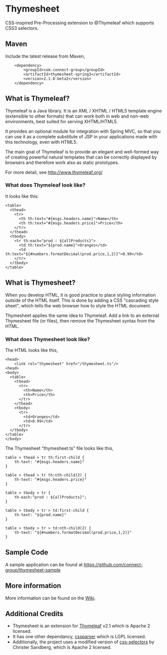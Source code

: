 # Thymesheet

CSS-inspired Pre-Processing extension to @Thymeleaf which supports CSS3 selectors.

## Maven

Include the latest release from Maven,

		<dependency>
			<groupId>com.connect-group</groupId>
			<artifactId>thymesheet-spring3</artifactId>
			<version>2.1.0-beta2</version>
		</dependency>



## What is Thymeleaf?
Thymeleaf is a Java library. It is an XML / XHTML / HTML5 template engine (extensible to other formats) that can work both in web and non-web environments, best suited for serving XHTML/HTML5.

It provides an optional module for integration with Spring MVC, so that you can use it as a complete substitute of JSP in your applications made with this technology, even with HTML5.

The main goal of Thymeleaf is to provide an elegant and well-formed way of creating powerful natural templates that can be correctly displayed by browsers and therefore work also as static prototypes. 

For more detail, see http://www.thymeleaf.org/

### What does Thymeleaf look like?
It looks like this:

    <table>
      <thead>
        <tr>
          <th th:text="#{msgs.headers.name}">Name</th>
          <th th:text="#{msgs.headers.price}">Price</th>
        </tr>
      </thead>
      <tbody>
        <tr th:each="prod : ${allProducts}">
          <td th:text="${prod.name}">Oranges</td>
          <td th:text="${#numbers.formatDecimal(prod.price,1,2)}">0.99</td>
        </tr>
      </tbody>
    </table>

## What is Thymesheet?
When you develop HTML, it is good practice to place styling information outside of the HTML itself.
This is done by adding a CSS "cascading style sheet", which tells the web browser how to style the HTML document.

Thymesheet applies the same idea to Thymeleaf.  Add a link to an external Thymesheet file (or files), then remove the Thymesheet syntax from the HTML.

### What does Thymesheet look like?
The HTML looks like this,

    <head>
        <link rel="thymesheet" href="/thymesheet.ts"/>
    <head>
    <body>
      <table>
        <thead>
          <tr>
            <th>Name</th>
            <th>Price</th>
          </tr>
        </thead>
        <tbody>
          <tr>
            <td>Oranges</td>
            <td>0.99</td>
          </tr>
      </tbody>
    </table>
    </body>

The Thymesheet "thymesheet.ts" file looks like this,

    table > thead > tr th:first-child {
        th-text: "#{msgs.headers.name}"
    }
    
    table > thead > tr th:nth-child(2) {
        th-text: "#{msgs.headers.price}"
    }
    
    table > tbody > tr {
	    th-each:"prod : ${allProducts}";
    }
    
    table > tbody > tr > td:first-child {
        th-text: "${prod.name}"
    }
    
    table > tbody > tr > td:nth-child(2) {
        th-text: "${#numbers.formatDecimal(prod.price,1,2)}"
    }

    
## Sample Code
A sample application can be found at https://github.com/connect-group/thymesheet-sample

## More information
More information can be found on the [Wiki](https://github.com/connect-group/thymesheet/wiki).

## Additional Credits
- Thymesheet is an extension for [Thymeleaf](http://www.thymeleaf.org/) v2.1 which is Apache 2 licensed.
- It has one other dependancy, [cssparser](http://cssparser.sourceforge.net/) which is LGPL licensed.
- Additionally, the project uses a modified version of [css-selectors](https://github.com/chrsan/css-selectors) by Christer Sandberg, which is Apache 2 licensed.
